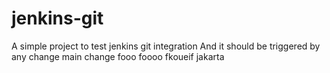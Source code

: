 # jenkins-git
A simple project to test jenkins git integration
And it should be triggered by any change
main change 
fooo foooo
fkoueif
jakarta

